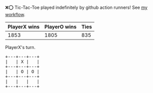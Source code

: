 :x::o: Tic-Tac-Toe played indefinitely by github action runners! See [my workflow](.github/workflows/play.yaml).

|PlayerX wins|PlayerO wins|Ties|
|-|-|-|
|1853|1805|835|

PlayerX's turn.

<pre>
+---+---+---+
|   | X |   |
+---+---+---+
|   | O | O |
+---+---+---+
|   |   |   |
+---+---+---+
</pre>